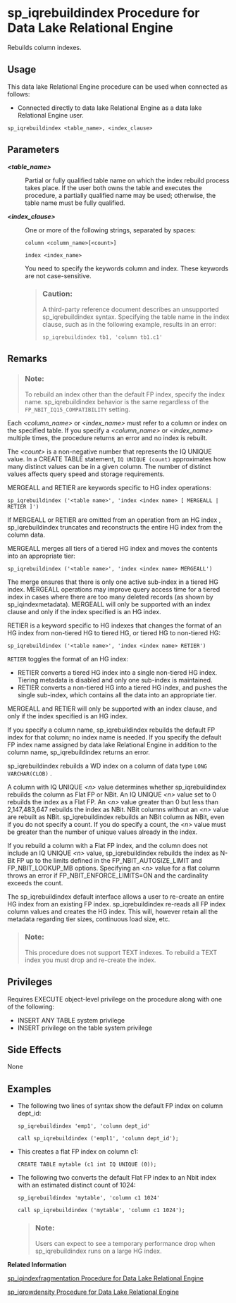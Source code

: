 <!-- loioa5b342e484f21015b652c2f5c7685bca -->

# sp\_iqrebuildindex Procedure for Data Lake Relational Engine

Rebuilds column indexes.



<a name="loioa5b342e484f21015b652c2f5c7685bca__section_umy_gqn_14b"/>

## Usage

This data lake Relational Engine procedure can be used when connected as follows:

-   Connected directly to data lake Relational Engine as a data lake Relational Engine user.



```
sp_iqrebuildindex <table_name>, <index_clause>
```



<a name="loioa5b342e484f21015b652c2f5c7685bca__iq_refbb_1720"/>

## Parameters


<dl>
<dt><b>

*<table\_name\>*

</b></dt>
<dd>

Partial or fully qualified table name on which the index rebuild process takes place. If the user both owns the table and executes the procedure, a partially qualified name may be used; otherwise, the table name must be fully qualified.



</dd><dt><b>

*<index\_clause\>*

</b></dt>
<dd>

One or more of the following strings, separated by spaces:

```
column <column_name>[<count>]
```

```
index <index_name>
```

You need to specify the keywords column and index. These keywords are not case-sensitive.

> ### Caution:  
> A third-party reference document describes an unsupported sp\_iqrebuildindex syntax. Specifying the table name in the index clause, such as in the following example, results in an error:
> 
> ```
> sp_iqrebuildindex tb1, 'column tb1.c1'
> ```



</dd>
</dl>



<a name="loioa5b342e484f21015b652c2f5c7685bca__iq_refbb_1722"/>

## Remarks

> ### Note:  
> To rebuild an index other than the default FP index, specify the index name. sp\_iqrebuildindex behavior is the same regardless of the `FP_NBIT_IQ15_COMPATIBILITY` setting.

Each *<column\_name\>* or *<index\_name\>* must refer to a column or index on the specified table. If you specify a *<column\_name\>* or *<index\_name\>* multiple times, the procedure returns an error and no index is rebuilt.

The *<count\>* is a non-negative number that represents the IQ UNIQUE value. In a CREATE TABLE statement, `IQ UNIQUE (count)` approximates how many distinct values can be in a given column. The number of distinct values affects query speed and storage requirements.

MERGEALL and RETIER are keywords specific to HG index operations:

```
sp_iqrebuildindex ('<table name>', 'index <index name> [ MERGEALL | RETIER ]')
```

If MERGEALL or RETIER are omitted from an operation from an HG index , sp\_iqrebuildindex truncates and reconstructs the entire HG index from the column data.

MERGEALL merges all tiers of a tiered HG index and moves the contents into an appropriate tier:

```
sp_iqrebuildindex ('<table name>', 'index <index name> MERGEALL')
```

The merge ensures that there is only one active sub-index in a tiered HG index. MERGEALL operations may improve query access time for a tiered index in cases where there are too many deleted records \(as shown by sp\_iqindexmetadata\). MERGEALL will only be supported with an index clause and only if the index specified is an HG index.

RETIER is a keyword specific to HG indexes that changes the format of an HG index from non-tiered HG to tiered HG, or tiered HG to non-tiered HG:

```
sp_iqrebuildindex ('<table name>', 'index <index name> RETIER')
```

`RETIER` toggles the format of an HG index:

-   RETIER converts a tiered HG index into a single non-tiered HG index. Tiering metadata is disabled and only one sub-index is maintained.
-   RETIER converts a non-tiered HG into a tiered HG index, and pushes the single sub-index, which contains all the data into an appropriate tier.

MERGEALL and RETIER will only be supported with an index clause, and only if the index specified is an HG index.

If you specify a column name, sp\_iqrebuildindex rebuilds the default FP index for that column; no index name is needed. If you specify the default FP index name assigned by data lake Relational Engine in addition to the column name, sp\_iqrebuildindex returns an error.

sp\_iqrebuildindex rebuilds a WD index on a column of data type `LONG VARCHAR(CLOB)` .

A column with IQ UNIQUE *<n\>* value determines whether sp\_iqrebuildindex rebuilds the column as Flat FP or NBit. An IQ UNIQUE *<n\>* value set to 0 rebuilds the index as a Flat FP. An *<n\>* value greater than 0 but less than 2,147,483,647 rebuilds the index as NBit. NBit columns without an *<n\>* value are rebuilt as NBit. sp\_iqrebuildindex rebuilds an NBit column as NBit, even if you do not specify a count. If you do specify a count, the *<n\>* value must be greater than the number of unique values already in the index.

If you rebuild a column with a Flat FP index, and the column does not include an IQ UNIQUE *<n\>* value, sp\_iqrebuildindex rebuilds the index as N-Bit FP up to the limits defined in the FP\_NBIT\_AUTOSIZE\_LIMIT and FP\_NBIT\_LOOKUP\_MB options. Specifying an *<n\>* value for a flat column throws an error if FP\_NBIT\_ENFORCE\_LIMITS=ON and the cardinality exceeds the count.

The sp\_iqrebuildindex default interface allows a user to re-create an entire HG index from an existing FP index. sp\_iqrebuildindex re-reads all FP index column values and creates the HG index. This will, however retain all the metadata regarding tier sizes, continuous load size, etc.

> ### Note:  
> This procedure does not support TEXT indexes. To rebuild a TEXT index you must drop and re-create the index.



<a name="loioa5b342e484f21015b652c2f5c7685bca__section_fjr_fy1_tbb"/>

## Privileges

Requires EXECUTE object-level privilege on the procedure along with one of the following:

-   INSERT ANY TABLE system privilege
-   INSERT privilege on the table system privilege



## Side Effects

None



<a name="loioa5b342e484f21015b652c2f5c7685bca__iq_refbb_1723"/>

## Examples

-   The following two lines of syntax show the default FP index on column dept\_id:

    ```
    sp_iqrebuildindex 'emp1', 'column dept_id'
    
    call sp_iqrebuildindex ('empl1', 'column dept_id');
    ```

-   This creates a flat FP index on column c1:

    ```
    CREATE TABLE mytable (c1 int IQ UNIQUE (0));
    ```

-   The following two converts the default Flat FP index to an Nbit index with an estimated distinct count of 1024:

    ```
    sp_iqrebuildindex 'mytable', 'column c1 1024'
    
    call sp_iqrebuildindex ('mytable', 'column c1 1024');
    ```

    > ### Note:  
    > Users can expect to see a temporary performance drop when sp\_iqrebuildindex runs on a large HG index.


**Related Information**  


[sp\_iqindexfragmentation Procedure for Data Lake Relational Engine](sp-iqindexfragmentation-procedure-for-data-lake-relational-engine-a5ac10a.md "Reports information about the percentage of page space taken up within the B-trees, garrays, and bitmap structures in data lake Relational Engine indexes.")

[sp\_iqrowdensity Procedure for Data Lake Relational Engine](sp-iqrowdensity-procedure-for-data-lake-relational-engine-a5b5cb9.md "Reports information about the internal row fragmentation for a table at the FP index level.")

